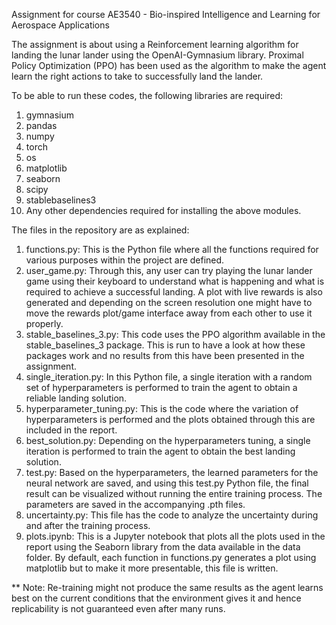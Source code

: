 Assignment for course AE3540 - Bio-inspired Intelligence and Learning for Aerospace Applications

The assignment is about using a Reinforcement learning algorithm for landing the lunar lander using the OpenAI-Gymnasium library. Proximal Policy Optimization (PPO) has been used as the algorithm to make the agent learn the right actions to take to successfully land the lander.

To be able to run these codes, the following libraries are required:
1. gymnasium
2. pandas
3. numpy
4. torch
5. os
6. matplotlib
7. seaborn
8. scipy
9. stablebaselines3
10. Any other dependencies required for installing the above modules.

The files in the repository are as explained:

1. functions.py: This is the Python file where all the functions required for various purposes within the project are defined.
2. user_game.py: Through this, any user can try playing the lunar lander game using their keyboard to understand what is happening and what is required to achieve a successful landing. A plot with live rewards is also generated and depending on the screen resolution one might have to move the rewards plot/game interface away from each other to use it properly.
3. stable_baselines_3.py: This code uses the PPO algorithm available in the stable_baselines_3 package. This is run to have a look at how these packages work and no results from this have been presented in the assignment.
4. single_iteration.py: In this Python file, a single iteration with a random set of hyperparameters is performed to train the agent to obtain a reliable landing solution.
5. hyperparameter_tuning.py: This is the code where the variation of hyperparameters is performed and the plots obtained through this are included in the report.
6. best_solution.py: Depending on the hyperparameters tuning, a single iteration is performed to train the agent to obtain the best landing solution.
7. test.py: Based on the hyperparameters, the learned parameters for the neural network are saved, and using this test.py Python file, the final result can be visualized without running the entire training process. The parameters are saved in the accompanying .pth files.
8. uncertainty.py: This file has the code to analyze the uncertainty during and after the training process.
9. plots.ipynb: This is a Jupyter notebook that plots all the plots used in the report using the Seaborn library from the data available in the data folder. By default, each function in functions.py generates a plot using matplotlib but to make it more presentable, this file is written.

** Note: Re-training might not produce the same results as the agent learns best on the current conditions that the environment gives it and hence replicability is not guaranteed even after many runs.
